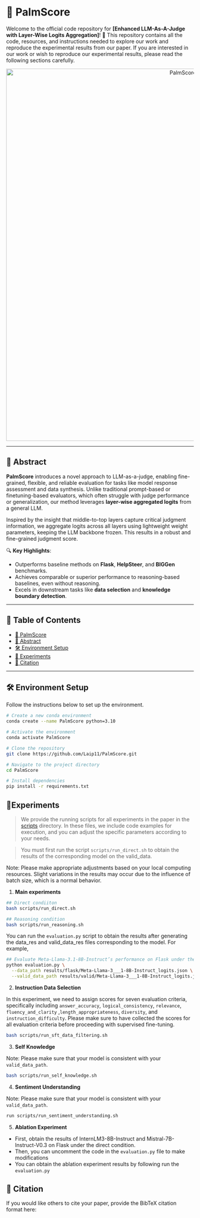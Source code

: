 

# 🌟 PalmScore

Welcome to the official code repository for **[Enhanced LLM-As-A-Judge with Layer-Wise Logits Aggregation]**! 🚀 This repository contains all the code, resources, and instructions needed to explore our work and reproduce the experimental results from our paper. If you are interested in our work or wish to reproduce our experimental results, please read the following sections carefully.

<p align="center">
  <img src="./image/PalmScore.png" alt="PalmScore Overview" width="1000"/>
</p>

---

## 📜 Abstract

**PalmScore** introduces a novel approach to LLM-as-a-judge, enabling fine-grained, flexible, and reliable evaluation for tasks like model response assessment and data synthesis. Unlike traditional prompt-based or finetuning-based evaluators, which often struggle with judge performance or generalization, our method leverages **layer-wise aggregated logits** from a general LLM. 

Inspired by the insight that middle-to-top layers capture critical judgment information, we aggregate logits across all layers using lightweight weight parameters, keeping the LLM backbone frozen. This results in a robust and fine-grained judgment score. 

🔍 **Key Highlights**:
- Outperforms baseline methods on **Flask**, **HelpSteer**, and **BIGGen** benchmarks.
- Achieves comparable or superior performance to reasoning-based baselines, even without reasoning.
- Excels in downstream tasks like **data selection** and **knowledge boundary detection**.

---

## 📑 Table of Contents

- [🌟 PalmScore](#-palmscore)
- [📜 Abstract](#-abstract)
- [🛠️ Environment Setup](#-environment-setup)
- [🔬 Experiments](#-experiments)
- [📝 Citation](#-citation)

---

## 🛠️ Environment Setup

Follow the instructions below to set up the environment.

```bash
# Create a new conda environment
conda create --name PalmScore python=3.10 

# Activate the environment
conda activate PalmScore

# Clone the repository
git clone https://github.com/Laip11/PalmScore.git

# Navigate to the project directory
cd PalmScore

# Install dependencies
pip install -r requirements.txt
```

## 🔬Experiments
> We provide the running scripts for all experiments in the paper in the [scripts](./scripts) directory. In these files, we include code examples for execution, and you can adjust the specific parameters according to your needs.

> You must first run the script `scripts/run_direct.sh` to obtain the results of the corresponding model on the valid_data.


Note: Please make appropriate adjustments based on your local computing resources. Slight variations in the results may occur due to the influence of batch size, which is a normal behavior.

1. **Main experiments**
```bash
## Direct condiiton 
bash scripts/run_direct.sh

## Reasoning condition
bash scripts/run_reasoning.sh

```
You can run the `evaluation.py` script to obtain the results after generating the data_res and valid_data_res files corresponding to the model. For example,
```bash
## Evaluate Meta-Llama-3.1-8B-Instruct’s performance on Flask under the “Direct” condition.
python evaluation.py \
  --data_path results/flask/Meta-Llama-3___1-8B-Instruct_logits.json \
  --valid_data_path results/valid/Meta-Llama-3___1-8B-Instruct_logits.json
```
2. **Instruction Data Selection**

In this experiment, we need to assign scores for seven evaluation criteria, specifically including `answer_accuracy`, `logical_consistency`, `relevance`, `fluency_and_clarity` ,`length_appropriateness`, `diversity`, and `instruction_difficulty`. Please make sure to have collected the scores for all evaluation criteria before proceeding with supervised fine-tuning.
```bash
bash scripts/run_sft_data_filtering.sh
```

3. **Self Knowledge**

Note: Please make sure that your model is consistent with your `valid_data_path`.
```bash
bash scripts/run_self_knowledge.sh
```
4. **Sentiment Understanding**

Note: Please make sure that your model is consistent with your `valid_data_path`.
```bash
run scripts/run_sentiment_understanding.sh
```

5. **Ablation Experiment**

- First, obtain the results of InternLM3-8B-Instruct and Mistral-7B-Instruct-V0.3 on Flask under the direct condition.
- Then, you can uncomment the code in the `evaluation.py` file to make modifications
- You can obtain the ablation experiment results by following run the `evaluation.py`

## 📝 Citation

If you would like others to cite your paper, provide the BibTeX citation format here:
```bibtex
